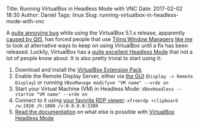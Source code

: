 Title: Running VirtualBox in Headless Mode with VNC
Date: 2017-02-02 18:30
Author: Daniel
Tags: linux
Slug: running-virtualbox-in-headless-mode-with-vnc

A [quite annoying bug](https://bugreports.qt.io/browse/QTBUG-57608) while using the VirtualBox 5.1.x release, apparently [caused by Qt5](https://github.com/i3/i3/issues/2497), has forced people that use [Tiling Window Managers](https://en.wikipedia.org/wiki/Tiling_window_manager) [like me](http://i3wm.org/) to look at alternative ways to keep on using VirtualBox until a fix has been released. Luckily, VirtualBox has a [quite excellent Headless Mode](https://www.virtualbox.org/manual/ch07.html) that not a lot of people know about. It is also pretty trivial to start using it:

1. Download and install the [VirtualBox Extension Pack](https://www.virtualbox.org/manual/ch01.html#intro-installing)
2. Enable the Remote Display Server, either via [the GUI](https://www.virtualbox.org/manual/ch03.html#settings-display) (`Display -> Remote Display`) or running `VBoxManage modifyvm "VM name" --vrde on`
3. Start your Virtual Machine (VM) in Headless Mode: `VBoxHeadless --startvm "VM name" --vrde on`
4. Connect to it using [your favorite RDP viewer](https://www.virtualbox.org/manual/ch07.html#rdp-viewers): `xfreerdp +clipboard /w:1920 /h:1080 /v:0.0.0.0:3389`
5. [Read the documentation](https://www.virtualbox.org/manual/ch07.html#vboxheadless) on what else is possible with [VirtualBox Headless Mode](https://www.virtualbox.org/manual/ch07.html#idm3202)
